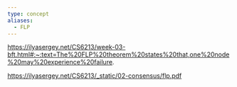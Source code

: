 ```yaml
---
type: concept
aliases:
  - FLP
---
```

https://ilyasergey.net/CS6213/week-03-bft.html#:~:text=The%20FLP%20theorem%20states%20that,one%20node%20may%20experience%20failure.

https://ilyasergey.net/CS6213/_static/02-consensus/flp.pdf
